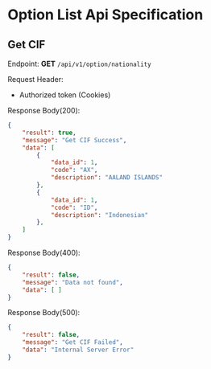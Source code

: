 # Option List Api Specification

## Get CIF
Endpoint: **GET** `/api/v1/option/nationality`

Request Header:
- Authorized token (Cookies)

Response Body(200):
```json
{
    "result": true,
    "message": "Get CIF Success",
    "data": [
        {
            "data_id": 1,
            "code": "AX",
            "description": "AALAND ISLANDS"
        },
        {
            "data_id": 1,
            "code": "ID",
            "description": "Indonesian"
        },
    ]
}
```

Response Body(400):
```json
{
    "result": false,
    "message": "Data not found",
    "data": [ ]
}
```

Response Body(500):
```json
{
    "result": false,
    "message": "Get CIF Failed",
    "data": "Internal Server Error"
}
```